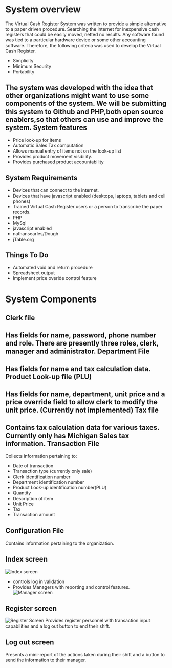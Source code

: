 System overview
==================
The Virtual Cash Register System was written to provide a simple alternative to a paper driven procedure. Searching the internet for inexpensive cash registers that could be easily moved, netted no results. Any software found was tied to a particular hardware device or some other accounting software. Therefore, the following criteria was used to develop the Virtual Cash Register.

- Simplicity
- Minimum Security
- Portability

The system was developed with the idea that other organizations might want to use some components of the system. We will be submitting this system to Github and PHP,both open source enablers,so that others can use and improve the system.
System features
------------------
- Price look-up for items
- Automatic Sales Tax computation
- Allows manual entry of items not on the look-up list
- Provides product movement visibility.
- Provides purchased product accountability

System Requirements
------------------
- Devices that can connect to the internet.
- Devices that have javascript enabled (desktops, laptops, tablets and cell phones)
- Trained Virtual Cash Register users or a person to transcribe the paper records.
- PHP 
- MySql
- javascript enabled
- nathansearles/Dough
- jTable.org


Things To Do
------------------
- Automated void and return procedure
- Spreadsheet output
- Implement price overide control feature
 
System Components
================== 
Clerk file
------------------
Has fields for name, password, phone number and role. There are presently three roles, clerk, manager and administrator.
Department File
------------------
Has fields for name and tax calculation data.
Product Look-up file (PLU)
------------------
Has fields for name, department, unit price and a price override field to allow clerk to modify the unit price. (Currently not implemented)
Tax file
------------------
 Contains tax calculation data for various taxes. Currently only has Michigan Sales tax information.
Transaction File
------------------ 
Collects information pertaining to:
- Date of transaction 
- Transaction type (currently only sale)
- Clerk identification number
- Department identification number
- Product Look-up identification number(PLU)
- Quantity
- Description of item
- Unit Price
- Tax
- Transaction amount

Configuration File
------------------
Contains information pertaining to the organization.

Index screen
------------------
![Index screen](http://www.graynwhite.com/cashRegister/indexLogin.png "Index screen")
- controls log in validation
- Provides Managers with reporting and control features.
![](http://www.graynwhite.com/cashRegister/indexManager.png "Manager screen")


Register screen
------------------
![Register Screen](http://www.graynwhite.com/cashRegister/register.png "Register")
Provides register personnel with transaction input capabilities and a log out button to end their shift.

Log out screen
------------------
Presents a mini-report of the actions taken during their shift and a button to send the information to their manager.